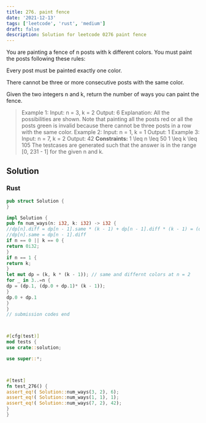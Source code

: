 ```yaml
---
title: 276. paint fence
date: '2021-12-13'
tags: ['leetcode', 'rust', 'medium']
draft: false
description: Solution for leetcode 0276 paint fence
---
```



You are painting a fence of n posts with k different colors. You must paint the posts following these rules:



Every post must be painted exactly one color.

There cannot be three or more consecutive posts with the same color.

Given the two integers n and k, return the number of ways you can paint the fence.







> Example 1:
> Input: n <TeX>=</TeX> 3, k <TeX>=</TeX> 2
> Output: 6
> Explanation: All the possibilities are shown.
> Note that painting all the posts red or all the posts green is invalid because there cannot be three posts in a row with the same color.
> Example 2:
> Input: n <TeX>=</TeX> 1, k <TeX>=</TeX> 1
> Output: 1
> Example 3:
> Input: n <TeX>=</TeX> 7, k <TeX>=</TeX> 2
> Output: 42
**Constraints:**
> 1 <TeX>\leq</TeX> n <TeX>\leq</TeX> 50
> 1 <TeX>\leq</TeX> k <TeX>\leq</TeX> 105
> The testcases are generated such that the answer is in the range [0, 231 - 1] for the given n and k.


## Solution


### Rust
```rust
pub struct Solution {
}

impl Solution {
pub fn num_ways(n: i32, k: i32) -> i32 {
//dp[n].diff = dp[n - 1].same * (k - 1) + dp[n - 1].diff * (k - 1) = (dp[n - 1].same + dp[n - 1].diff) * (k - 1)
//dp[n].same = dp[n - 1].diff
if n == 0 || k == 0 {
return 0i32;
}
if n == 1 {
return k;
}
let mut dp = (k, k * (k - 1)); // same and differnt colors at n = 2
for _ in 3..=n {
dp = (dp.1, (dp.0 + dp.1)* (k - 1));
}
dp.0 + dp.1
}
}
// submission codes end



#[cfg(test)]
mod tests {
use crate::solution;

use super::*;



#[test]
fn test_276() {
assert_eq!( Solution::num_ways(3, 2), 6);
assert_eq!( Solution::num_ways(1, 1), 1);
assert_eq!( Solution::num_ways(7, 2), 42);
}
}

```
